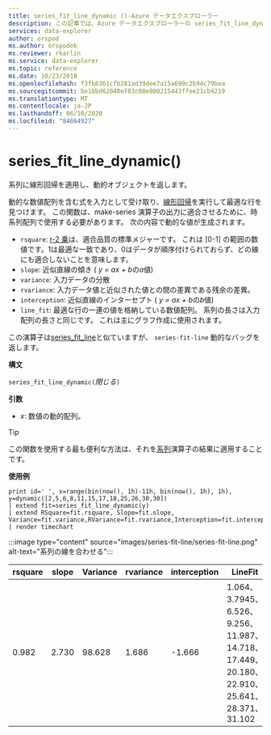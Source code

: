 ```yaml
---
title: series_fit_line_dynamic ()-Azure データエクスプローラー
description: この記事では、Azure データエクスプローラーの series_fit_line_dynamic () について説明します。
services: data-explorer
author: orspod
ms.author: orspodek
ms.reviewer: rkarlin
ms.service: data-explorer
ms.topic: reference
ms.date: 10/23/2018
ms.openlocfilehash: f3fb8361cfb281ad39dee7a15a690c2b94c79bea
ms.sourcegitcommit: be1bbd62040ef83c08e800215443ffee21cb4219
ms.translationtype: MT
ms.contentlocale: ja-JP
ms.lasthandoff: 06/10/2020
ms.locfileid: "84664927"
---
```

# <a name="series_fit_line_dynamic"></a>series_fit_line_dynamic()

系列に線形回帰を適用し、動的オブジェクトを返します。  

動的な数値配列を含む式を入力として受け取り、[線形回帰](https://en.wikipedia.org/wiki/Line_fitting)を実行して最適な行を見つけます。 この関数は、make-series 演算子の出力に適合させるために、時系列配列で使用する必要があります。 次の内容で動的な値が生成されます。
* `rsquare`: [r-2 乗](https://en.wikipedia.org/wiki/Coefficient_of_determination)は、適合品質の標準メジャーです。 これは [0-1] の範囲の数値です。1は最適な一致であり、0はデータが順序付けられておらず、どの線にも適合しないことを意味します。
* `slope`: 近似直線の傾き ( *y = ax + b*の*a*値)
* `variance`: 入力データの分散
* `rvariance`: 入力データ値と近似された値との間の差異である残余の差異。
* `interception`: 近似直線のインターセプト ( *y = ax + b*の*b*値)
* `line_fit`: 最適な行の一連の値を格納している数値配列。 系列の長さは入力配列の長さと同じです。 これは主にグラフ作成に使用されます。

この演算子は[series_fit_line](series-fit-linefunction.md)と似ていますが、 `series-fit-line` 動的なバッグを返します。

**構文**

`series_fit_line_dynamic(`*閉じる*`)`

**引数**

* *x*: 数値の動的配列。

> [!TIP]
> この関数を使用する最も便利な方法は、それを[系列](make-seriesoperator.md)演算子の結果に適用することです。

**使用例**

<!-- csl: https://help.kusto.windows.net:443/Samples -->
```kusto
print id=' ', x=range(bin(now(), 1h)-11h, bin(now(), 1h), 1h), y=dynamic([2,5,6,8,11,15,17,18,25,26,30,30])
| extend fit=series_fit_line_dynamic(y)
| extend RSquare=fit.rsquare, Slope=fit.slope, Variance=fit.variance,RVariance=fit.rvariance,Interception=fit.interception,LineFit=fit.line_fit
| render timechart
```
 
:::image type="content" source="images/series-fit-line/series-fit-line.png" alt-text="系列の線を合わせる":::

| rsquare | slope | Variance | rvariance | interception | LineFit                                                                                     |
|---------|-------|----------|-----------|--------------|---------------------------------------------------------------------------------------------|
| 0.982   | 2.730 | 98.628   | 1.686     | -1.666       | 1.064、3.7945、6.526、9.256、11.987、14.718、17.449、20.180、22.910、25.641、28.371、31.102 |
 
